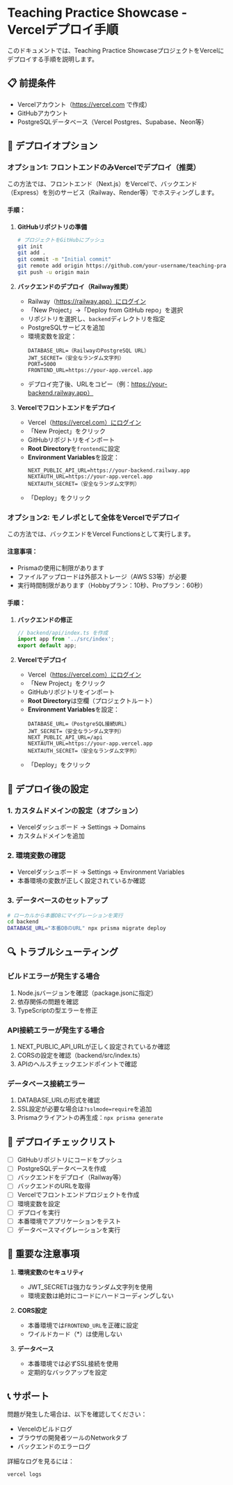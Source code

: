# Teaching Practice Showcase - Vercelデプロイ手順

このドキュメントでは、Teaching Practice ShowcaseプロジェクトをVercelにデプロイする手順を説明します。

## 📋 前提条件

- Vercelアカウント（https://vercel.com で作成）
- GitHubアカウント
- PostgreSQLデータベース（Vercel Postgres、Supabase、Neon等）

## 🚀 デプロイオプション

### オプション1: フロントエンドのみVercelでデプロイ（推奨）

この方法では、フロントエンド（Next.js）をVercelで、バックエンド（Express）を別のサービス（Railway、Render等）でホスティングします。

#### 手順：

1. **GitHubリポジトリの準備**
   ```bash
   # プロジェクトをGitHubにプッシュ
   git init
   git add .
   git commit -m "Initial commit"
   git remote add origin https://github.com/your-username/teaching-practice-showcase.git
   git push -u origin main
   ```

2. **バックエンドのデプロイ（Railway推奨）**
   - Railway（https://railway.app）にログイン
   - 「New Project」→「Deploy from GitHub repo」を選択
   - リポジトリを選択し、`backend`ディレクトリを指定
   - PostgreSQLサービスを追加
   - 環境変数を設定：
     ```
     DATABASE_URL=（RailwayのPostgreSQL URL）
     JWT_SECRET=（安全なランダム文字列）
     PORT=5000
     FRONTEND_URL=https://your-app.vercel.app
     ```
   - デプロイ完了後、URLをコピー（例：https://your-backend.railway.app）

3. **Vercelでフロントエンドをデプロイ**
   - Vercel（https://vercel.com）にログイン
   - 「New Project」をクリック
   - GitHubリポジトリをインポート
   - **Root Directory**を`frontend`に設定
   - **Environment Variables**を設定：
     ```
     NEXT_PUBLIC_API_URL=https://your-backend.railway.app
     NEXTAUTH_URL=https://your-app.vercel.app
     NEXTAUTH_SECRET=（安全なランダム文字列）
     ```
   - 「Deploy」をクリック

### オプション2: モノレポとして全体をVercelでデプロイ

この方法では、バックエンドをVercel Functionsとして実行します。

#### 注意事項：
- Prismaの使用に制限があります
- ファイルアップロードは外部ストレージ（AWS S3等）が必要
- 実行時間制限があります（Hobbyプラン：10秒、Proプラン：60秒）

#### 手順：

1. **バックエンドの修正**
   ```typescript
   // backend/api/index.ts を作成
   import app from '../src/index';
   export default app;
   ```

2. **Vercelでデプロイ**
   - Vercel（https://vercel.com）にログイン
   - 「New Project」をクリック
   - GitHubリポジトリをインポート
   - **Root Directory**は空欄（プロジェクトルート）
   - **Environment Variables**を設定：
     ```
     DATABASE_URL=（PostgreSQL接続URL）
     JWT_SECRET=（安全なランダム文字列）
     NEXT_PUBLIC_API_URL=/api
     NEXTAUTH_URL=https://your-app.vercel.app
     NEXTAUTH_SECRET=（安全なランダム文字列）
     ```
   - 「Deploy」をクリック

## 🔧 デプロイ後の設定

### 1. カスタムドメインの設定（オプション）
- Vercelダッシュボード → Settings → Domains
- カスタムドメインを追加

### 2. 環境変数の確認
- Vercelダッシュボード → Settings → Environment Variables
- 本番環境の変数が正しく設定されているか確認

### 3. データベースのセットアップ
```bash
# ローカルから本番DBにマイグレーションを実行
cd backend
DATABASE_URL="本番DBのURL" npx prisma migrate deploy
```

## 🔍 トラブルシューティング

### ビルドエラーが発生する場合
1. Node.jsバージョンを確認（package.jsonに指定）
2. 依存関係の問題を確認
3. TypeScriptの型エラーを修正

### API接続エラーが発生する場合
1. NEXT_PUBLIC_API_URLが正しく設定されているか確認
2. CORSの設定を確認（backend/src/index.ts）
3. APIのヘルスチェックエンドポイントで確認

### データベース接続エラー
1. DATABASE_URLの形式を確認
2. SSL設定が必要な場合は`?sslmode=require`を追加
3. Prismaクライアントの再生成：`npx prisma generate`

## 📝 デプロイチェックリスト

- [ ] GitHubリポジトリにコードをプッシュ
- [ ] PostgreSQLデータベースを作成
- [ ] バックエンドをデプロイ（Railway等）
- [ ] バックエンドのURLを取得
- [ ] Vercelでフロントエンドプロジェクトを作成
- [ ] 環境変数を設定
- [ ] デプロイを実行
- [ ] 本番環境でアプリケーションをテスト
- [ ] データベースマイグレーションを実行

## 🚨 重要な注意事項

1. **環境変数のセキュリティ**
   - JWT_SECRETは強力なランダム文字列を使用
   - 環境変数は絶対にコードにハードコーディングしない

2. **CORS設定**
   - 本番環境では`FRONTEND_URL`を正確に設定
   - ワイルドカード（*）は使用しない

3. **データベース**
   - 本番環境では必ずSSL接続を使用
   - 定期的なバックアップを設定

## 📞 サポート

問題が発生した場合は、以下を確認してください：
- Vercelのビルドログ
- ブラウザの開発者ツールのNetworkタブ
- バックエンドのエラーログ

詳細なログを見るには：
```bash
vercel logs
```